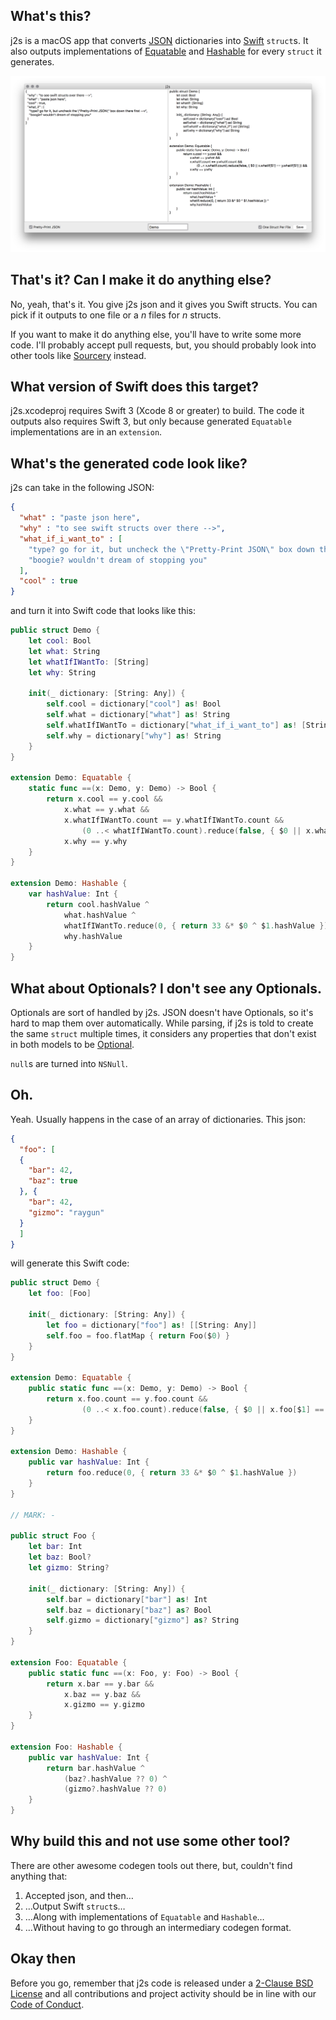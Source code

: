 ## What's this?
j2s is a macOS app that converts [JSON](https://en.wikipedia.org/wiki/JSON) dictionaries into [Swift](https://swift.org) `struct`s. It also outputs implementations of [Equatable](https://developer.apple.com/reference/swift/equatable) and [Hashable](https://developer.apple.com/reference/swift/hashable) for every `struct` it generates.

![Screenshot](Screenshot.png?raw=true)

## That's it? Can I make it do anything else?
No, yeah, that's it. You give j2s json and it gives you Swift structs. You can pick if it outputs to one file or a _n_ files for _n_ structs.

If you want to make it do anything else, you'll have to write some more code. I'll probably accept pull requests, but, you should probably look into other tools like [Sourcery](https://github.com/krzysztofzablocki/Sourcery) instead.

## What version of Swift does this target?
j2s.xcodeproj requires Swift 3 (Xcode 8 or greater) to build. The code it outputs also requires Swift 3, but only because generated `Equatable` implementations are in an `extension`.

## What's the generated code look like?

j2s can take in the following JSON:

```json
{
  "what" : "paste json here",
  "why" : "to see swift structs over there -->",
  "what_if_i_want_to" : [
    "type? go for it, but uncheck the \"Pretty-Print JSON\" box down there first --v",
    "boogie? wouldn't dream of stopping you"
  ],
  "cool" : true
}
```

and turn it into Swift code that looks like this:

```swift
public struct Demo {
	let cool: Bool
	let what: String
	let whatIfIWantTo: [String]
	let why: String

	init(_ dictionary: [String: Any]) {
		self.cool = dictionary["cool"] as! Bool
		self.what = dictionary["what"] as! String
		self.whatIfIWantTo = dictionary["what_if_i_want_to"] as! [String]
		self.why = dictionary["why"] as! String
	}
}

extension Demo: Equatable {
 	static func ==(x: Demo, y: Demo) -> Bool {
		return x.cool == y.cool && 
			x.what == y.what && 
			x.whatIfIWantTo.count == y.whatIfIWantTo.count && 
				(0 ..< whatIfIWantTo.count).reduce(false, { $0 || x.whatIfIWantTo[$1] == y.whatIfIWantTo[$1] }) && 
			x.why == y.why
	} 
}

extension Demo: Hashable {
 	var hashValue: Int {
		return cool.hashValue ^ 
			what.hashValue ^ 
			whatIfIWantTo.reduce(0, { return 33 &* $0 ^ $1.hashValue }) ^ 
			why.hashValue
	} 
}
```

## What about Optionals? I don't see any Optionals.
Optionals are sort of handled by j2s. JSON doesn't have Optionals, so it's hard to map them over automatically. While parsing, if j2s is told to create the same `struct` multiple times, it considers any properties that don't exist in both models to be [Optional](http://swiftdoc.org/v3.0/type/Optional/).

`null`s are turned into `NSNull`.

## Oh.
Yeah. Usually happens in the case of an array of dictionaries. This json:
```json
{
  "foo": [
  {
    "bar": 42,
	"baz": true
  }, {
    "bar": 42,
	"gizmo": "raygun"
  }
  ]
}
```

will generate this Swift code:

```swift
public struct Demo {
	let foo: [Foo]

	init(_ dictionary: [String: Any]) {
		let foo = dictionary["foo"] as! [[String: Any]]
		self.foo = foo.flatMap { return Foo($0) }
	}
}

extension Demo: Equatable {
 	public static func ==(x: Demo, y: Demo) -> Bool {
		return x.foo.count == y.foo.count && 
				(0 ..< x.foo.count).reduce(false, { $0 || x.foo[$1] == y.foo[$1] })
	} 
}

extension Demo: Hashable {
 	public var hashValue: Int {
		return foo.reduce(0, { return 33 &* $0 ^ $1.hashValue })
	} 
}

// MARK: -

public struct Foo {
	let bar: Int
	let baz: Bool?
	let gizmo: String?

	init(_ dictionary: [String: Any]) {
		self.bar = dictionary["bar"] as! Int
		self.baz = dictionary["baz"] as? Bool
		self.gizmo = dictionary["gizmo"] as? String
	}
}

extension Foo: Equatable {
 	public static func ==(x: Foo, y: Foo) -> Bool {
		return x.bar == y.bar && 
			x.baz == y.baz && 
			x.gizmo == y.gizmo
	} 
}

extension Foo: Hashable {
 	public var hashValue: Int {
		return bar.hashValue ^ 
			(baz?.hashValue ?? 0) ^ 
			(gizmo?.hashValue ?? 0)
	} 
}
```

## Why build this and not use some other tool?
There are other awesome codegen tools out there, but, couldn't find anything that:

1. Accepted json, and then…
2. …Output Swift `struct`s…
3. …Along with implementations of `Equatable` and `Hashable`…
4. …Without having to go through an intermediary codegen format.

## Okay then
Before you go, remember that j2s code is released under a [2-Clause BSD License](LICENSE.md) and all contributions and project activity should be in line with our [Code of Conduct](CODE_OF_CONDUCT.md).
